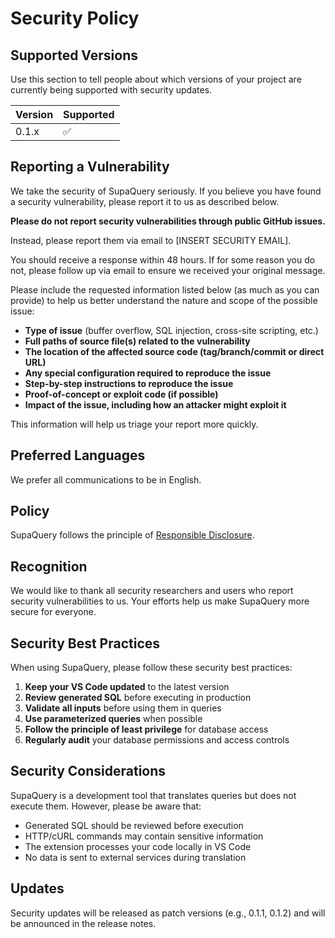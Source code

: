 # Security Policy

## Supported Versions

Use this section to tell people about which versions of your project are
currently being supported with security updates.

| Version | Supported          |
| ------- | ------------------ |
| 0.1.x   | :white_check_mark: |

## Reporting a Vulnerability

We take the security of SupaQuery seriously. If you believe you have found a security vulnerability, please report it to us as described below.

**Please do not report security vulnerabilities through public GitHub issues.**

Instead, please report them via email to [INSERT SECURITY EMAIL].

You should receive a response within 48 hours. If for some reason you do not, please follow up via email to ensure we received your original message.

Please include the requested information listed below (as much as you can provide) to help us better understand the nature and scope of the possible issue:

* **Type of issue** (buffer overflow, SQL injection, cross-site scripting, etc.)
* **Full paths of source file(s) related to the vulnerability**
* **The location of the affected source code (tag/branch/commit or direct URL)**
* **Any special configuration required to reproduce the issue**
* **Step-by-step instructions to reproduce the issue**
* **Proof-of-concept or exploit code (if possible)**
* **Impact of the issue, including how an attacker might exploit it**

This information will help us triage your report more quickly.

## Preferred Languages

We prefer all communications to be in English.

## Policy

SupaQuery follows the principle of [Responsible Disclosure](https://en.wikipedia.org/wiki/Responsible_disclosure).

## Recognition

We would like to thank all security researchers and users who report security vulnerabilities to us. Your efforts help us make SupaQuery more secure for everyone.

## Security Best Practices

When using SupaQuery, please follow these security best practices:

1. **Keep your VS Code updated** to the latest version
2. **Review generated SQL** before executing in production
3. **Validate all inputs** before using them in queries
4. **Use parameterized queries** when possible
5. **Follow the principle of least privilege** for database access
6. **Regularly audit** your database permissions and access controls

## Security Considerations

SupaQuery is a development tool that translates queries but does not execute them. However, please be aware that:

- Generated SQL should be reviewed before execution
- HTTP/cURL commands may contain sensitive information
- The extension processes your code locally in VS Code
- No data is sent to external services during translation

## Updates

Security updates will be released as patch versions (e.g., 0.1.1, 0.1.2) and will be announced in the release notes. 